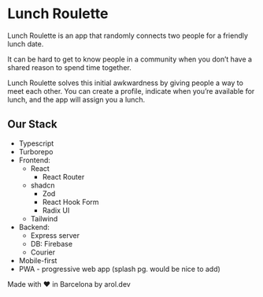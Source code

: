 # Lunch Roulette

Lunch Roulette is an app that randomly connects two people for a friendly lunch date.

It can be hard to get to know people in a community when you don’t have a shared reason to spend time together.

Lunch Roulette solves this initial awkwardness by giving people a way to meet each other. You can create a profile, indicate when you’re available for lunch, and the app will assign you a lunch.

## Our Stack

- Typescript
- Turborepo
- Frontend:
  - React
    - React Router
  - shadcn
    - Zod
    - React Hook Form
    - Radix UI
  - Tailwind
- Backend:
  - Express server
  - DB: Firebase
  - Courier
- Mobile-first
- PWA - progressive web app (splash pg. would be nice to add)

Made with ❤️ in Barcelona by arol.dev
